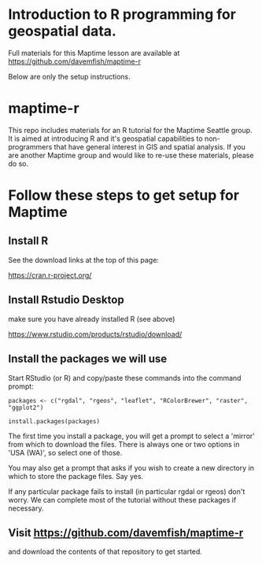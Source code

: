 # Introduction to R programming for geospatial data.
Full materials for this Maptime lesson are available at 
https://github.com/davemfish/maptime-r

Below are only the setup instructions.

# maptime-r
This repo includes materials for an R tutorial for the Maptime Seattle group. It is aimed at introducing R and it's geospatial capabilities to non-programmers that have general interest in GIS and spatial analysis. If you are another Maptime group and would like to re-use these materials, please do so.

# Follow these steps to get setup for Maptime
## Install R
See the download links at the top of this page:

https://cran.r-project.org/

## Install Rstudio Desktop
make sure you have already installed R (see above)

https://www.rstudio.com/products/rstudio/download/

## Install the packages we will use
Start RStudio (or R) and copy/paste these commands into the command prompt:

`packages <- c("rgdal", "rgeos", "leaflet", "RColorBrewer", "raster", "ggplot2")`

`install.packages(packages)`

The first time you install a package, you will get a prompt to select a 'mirror' from which to download the files.
There is always one or two options in 'USA (WA)', so select one of those.

You may also get a prompt that asks if you wish to create a new directory in which to store the package files. Say yes.

If any particular package fails to install (in particular rgdal or rgeos) don't worry. 
We can complete most of the tutorial without these packages if necessary.

## Visit https://github.com/davemfish/maptime-r
and download the contents of that repository to get started.
